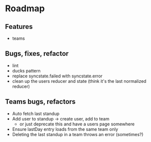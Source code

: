 # Roadmap


## Features

* teams


## Bugs, fixes, refactor

* lint
* ducks pattern
* replace syncstate.failed with syncstate.error
* clean up the users reducer and state (think it's the last normalized reducer)


## Teams bugs, refactors

* Auto fetch last standup
* Add user to standup -> create user, add to team
  * or just deprecate this and have a users page somewhere
* Ensure lastDay entry loads from the same team only
* Deleting the last standup in a team throws an error (sometimes?)
